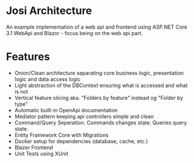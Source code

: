 # Josi Architecture

An example implementation of a web api and frontend using ASP.NET Core 3.1 WebApi and Blazor - focus being on the web api part.

# Features

- Onion/Clean architecture separating core business logic, presentation logic and data access logic
- Light abstraction of the DBContext ensuring what is accessed and what is not
- Vertical feature slicing aka. "Folders by feature" instead og "Folder by type"
- Automatic built-in OpenApi documentation
- Mediator pattern keeping api controllers simple and clean
- Command/Query Seperation. Commands changes state. Queries query state.
- Entity Framework Core with Migrations
- Docker setup for dependencies (database, cache, etc.)
- Blazer Frontend
- Unit Tests using XUnit
